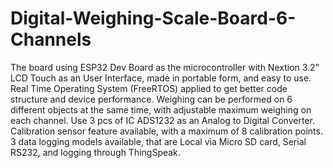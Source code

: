 # Digital-Weighing-Scale-Board-6-Channels
The board using ESP32 Dev Board as the microcontroller with Nextion 3.2" LCD Touch as an User Interface, made in portable form, and easy to use. Real Time Operating System (FreeRTOS) applied to get better code structure and device performance. Weighing can be performed on 6 different objects at the same time, with adjustable maximum weighing on each channel. Use 3 pcs of IC ADS1232 as an Analog to Digital Converter. Calibration sensor feature available, with a maximum of 8 calibration points. 3 data logging models available, that are Local via Micro SD card, Serial RS232, and logging through ThingSpeak.
